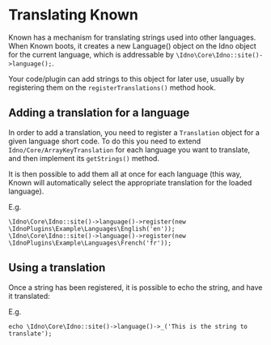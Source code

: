 # Translating Known

Known has a mechanism for translating strings used into other languages. When Known boots, 
it creates a new Language() object on the Idno object for the current language, which is addressable 
by ```\Idno\Core\Idno::site()->language();```.

Your code/plugin can add strings to this object for later use, usually by registering them on the ```registerTranslations()``` 
method hook.

## Adding a translation for a language

In order to add a translation, you need to register a ```Translation``` object for a given language short code. To do this you need to extend ```Idno/Core/ArrayKeyTranslation``` for each language you want to translate, and then implement its ```getStrings()``` method.

It is then possible to add them all at once for each language (this way, Known will automatically select the appropriate translation for the loaded language).

E.g.

```
\Idno\Core\Idno::site()->language()->register(new \IdnoPlugins\Example\Languages\English('en'));
\Idno\Core\Idno::site()->language()->register(new \IdnoPlugins\Example\Languages\French('fr'));
```

## Using a translation

Once a string has been registered, it is possible to echo the string, and have it translated:

E.g.

```
echo \Idno\Core\Idno::site()->language()->_('This is the string to translate');
```
